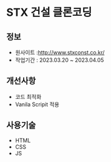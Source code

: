 # STX 건설 클론코딩

## 정보

- 원사이트 :http://www.stxconst.co.kr/
- 작업기간 : 2023.03.20 ~ 2023.04.05

## 개선사항

- 코드 최적화
- Vanila Scripit 적용

## 사용기술

- HTML
- CSS
- JS

